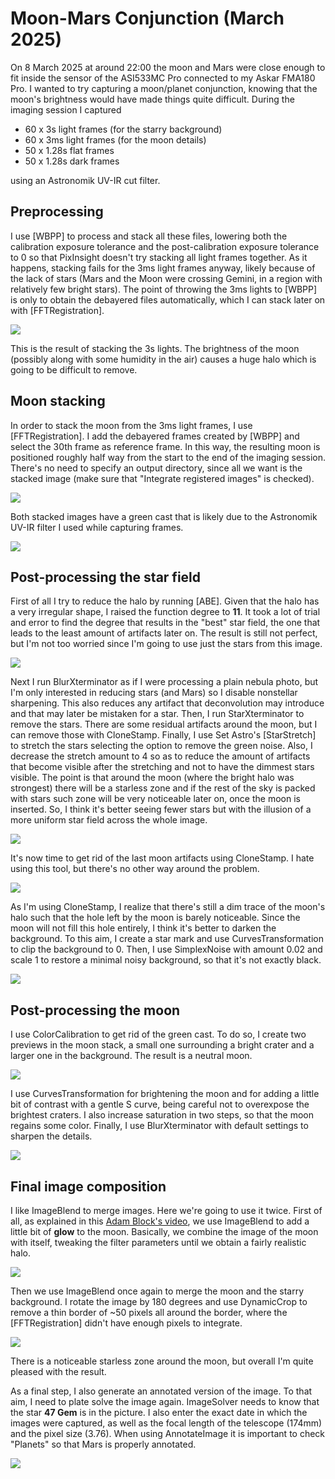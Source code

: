 # Moon-Mars Conjunction (March 2025)

On 8 March 2025 at around 22:00 the moon and Mars were close enough to fit
inside the sensor of the ASI533MC Pro connected to my Askar FMA180 Pro. I wanted
to try capturing a moon/planet conjunction, knowing that the moon's brightness
would have made things quite difficult. During the imaging session I captured

* 60 x 3s light frames (for the starry background)
* 60 x 3ms light frames (for the moon details)
* 50 x 1.28s flat frames
* 50 x 1.28s dark frames

using an Astronomik UV-IR cut filter.

## Preprocessing

I use [WBPP] to process and stack all these files, lowering both the calibration
exposure tolerance and the post-calibration exposure tolerance to 0 so that
PixInsight doesn't try stacking all light frames together. As it happens,
stacking fails for the 3ms light frames anyway, likely because of the lack of
stars (Mars and the Moon were crossing Gemini, in a region with relatively few
bright stars). The point of throwing the 3ms lights to [WBPP] is only to obtain
the debayered files automatically, which I can stack later on with
[FFTRegistration].

![](stack3s.png)

This is the result of stacking the 3s lights. The brightness of the moon
(possibly along with some humidity in the air) causes a huge halo which is going
to be difficult to remove.

## Moon stacking

In order to stack the moon from the 3ms light frames, I use [FFTRegistration]. I
add the debayered frames created by [WBPP] and select the 30th frame as
reference frame. In this way, the resulting moon is positioned roughly half way
from the start to the end of the imaging session. There's no need to specify an
output directory, since all we want is the stacked image (make sure that
"Integrate registered images" is checked).

![](FFTRegistration.png)

Both stacked images have a green cast that is likely due to the Astronomik UV-IR
filter I used while capturing frames.

![](stack3ms.png)

## Post-processing the star field

First of all I try to reduce the halo by running [ABE]. Given that the halo has
a very irregular shape, I raised the function degree to **11**. It took a lot of
trial and error to find the degree that results in the "best" star field, the
one that leads to the least amount of artifacts later on. The result is still
not perfect, but I'm not too worried since I'm going to use just the stars from
this image.

![](stack_abe.png)

Next I run BlurXterminator as if I were processing a plain nebula photo, but I'm
only interested in reducing stars (and Mars) so I disable nonstellar sharpening.
This also reduces any artifact that deconvolution may introduce and that may
later be mistaken for a star. Then, I run StarXterminator to remove the stars.
There are some residual artifacts around the moon, but I can remove those with
CloneStamp. Finally, I use Set Astro's [StarStretch] to stretch the stars
selecting the option to remove the green noise. Also, I decrease the stretch
amount to 4 so as to reduce the amount of artifacts that become visible after
the stretching and not to have the dimmest stars visible. The point is that
around the moon (where the bright halo was strongest) there will be a starless
zone and if the rest of the sky is packed with stars such zone will be very
noticeable later on, once the moon is inserted. So, I think it's better seeing
fewer stars but with the illusion of a more uniform star field across the whole
image.

![](only_stars.png)

It's now time to get rid of the last moon artifacts using CloneStamp. I hate
using this tool, but there's no other way around the problem.

![](stars_clone_stamp.png)

As I'm using CloneStamp, I realize that there's still a dim trace of the moon's
halo such that the hole left by the moon is barely noticeable. Since the moon
will not fill this hole entirely, I think it's better to darken the background.
To this aim, I create a star mark and use CurvesTransformation to clip the
background to 0. Then, I use SimplexNoise with amount 0.02 and scale 1 to
restore a minimal noisy background, so that it's not exactly black.

![](stars_noise.png)

## Post-processing the moon

I use ColorCalibration to get rid of the green cast. To do so, I create two
previews in the moon stack, a small one surrounding a bright crater and a larger
one in the background. The result is a neutral moon.

![](moon_calibrated.png)

I use CurvesTransformation for brightening the moon and for adding a little bit
of contrast with a gentle S curve, being careful not to overexpose the brightest
craters. I also increase saturation in two steps, so that the moon regains some
color. Finally, I use BlurXterminator with default settings to sharpen the
details.

![](moon_brightness.png)

## Final image composition

I like ImageBlend to merge images. Here we're going to use it twice. First of
all, as explained in this [Adam Block's
video](https://www.youtube.com/watch?v=DQjs2yB_MAw), we use ImageBlend to add a
little bit of **glow** to the moon. Basically, we combine the image of the moon
with itself, tweaking the filter parameters until we obtain a fairly realistic
halo.

![](make_halo.png)

Then we use ImageBlend once again to merge the moon and the starry background. I
rotate the image by 180 degrees and use DynamicCrop to remove a thin border of
~50 pixels all around the border, where the [FFTRegistration] didn't have enough
pixels to integrate.

![](final.png)

There is a noticeable starless zone around the moon, but overall I'm quite
pleased with the result.

As a final step, I also generate an annotated version of the image. To that aim,
I need to plate solve the image again. ImageSolver needs to know that the star
**47 Gem** is in the picture. I also enter the exact date in which the images
were captured, as well as the focal length of the telescope (174mm) and the
pixel size (3.76). When using AnnotateImage it is important to check "Planets"
so that Mars is properly annotated.

![](final_ann.png)